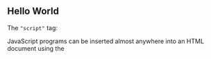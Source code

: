 ## Hello World

The ```"script"``` tag:

JavaScript programs can be inserted almost anywhere into an HTML document using the <script> tag.
```HTML
<!DOCTYPE HTML>
<html>
  <body>
    <p>
      The body of the message    </p>
    <script>
      alert('Hello, world');
    </script>
    <p>The message ends here</p>
  </body>
</html>
```

## Moder Markup
* The ```<script>``` tag has a few attributes that are rarely used 
* The type attribute: ```<script type=…>```: used for old browsers
* The language attribute: ```<script language=…>:``` This attribute was meant to show the language of the script. 
* This attribute no longer makes sense because JavaScript is the default language. There is no need to use it.



## Summary
* We can use a ```<script>``` tag to add JavaScript code to a page.
* The type and language attributes are not required.
* A script in an external file can be inserted with ```<script src="path/to/script.js"></script>```.
